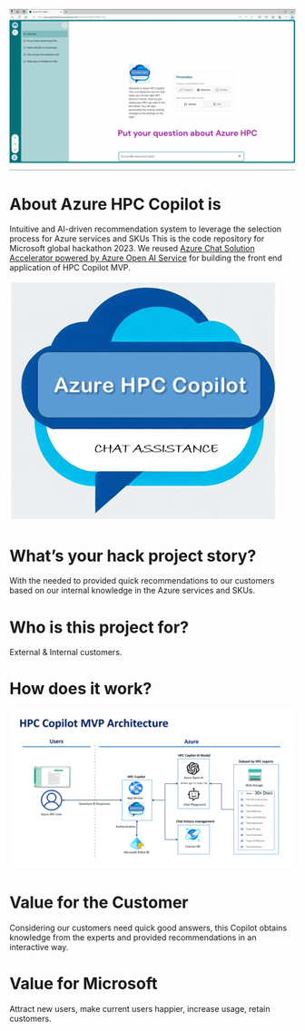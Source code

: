 ![image](https://github.com/min-git/HPCCopilot/blob/main/ezgif.com-gif-maker.gif)

# About Azure HPC Copilot is
Intuitive and AI-driven recommendation system to leverage the selection process for Azure services and SKUs
This is the code repository for Microsoft global hackathon 2023. We reused [Azure Chat Solution Accelerator powered by Azure Open AI Service](https://github.com/microsoft/azurechat) for building the front end application of HPC Copilot MVP.

![image](https://github.com/min-git/HPCCopilot/blob/main/ai-icon.png)

# What’s your hack project story?
With the needed to provided quick recommendations to our customers based on our internal knowledge in the Azure services and SKUs.

# Who is this project for?
External & Internal customers.

# How does it work?
![image](https://github.com/min-git/HPCCopilot/blob/main/HPCCopilotMVPArchitecture.png)

# Value for the Customer
Considering our customers need quick good answers, this Copilot obtains knowledge from the experts and provided recommendations in an interactive way.

# Value for Microsoft
Attract new users, make current users happier, increase usage, retain customers.


